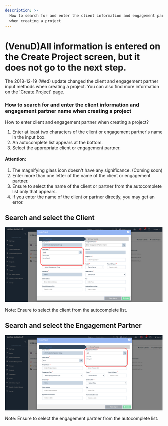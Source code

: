 ```yaml
---
description: >-
  How to search for and enter the client information and engagement partner name
  when creating a project
---
```


# \(VenuD\)All information is entered on the Create Project screen, but it does not go to the next step.

The 2018-12-19 \(Wed\) update changed the client and engagement partner input methods when creating a project. You can also find more information on the ['Create Project'](../undefined-2/setup/x.-2/x-1..md) page.

### How to search for and enter the client information and engagement partner name when creating a project

How to enter client and engagement partner when creating a project?

1. Enter at least two characters of the client or engagement partner's name in the input box.
2. An autocomplete list appears at the bottom.
3. Select the appropriate client or engagement partner.

#### Attention:

1. The magnifying glass icon doesn't have any significance. \(Coming soon\)
2. Enter more than one letter of the name of the client or engagement partner.
3. Ensure to select the name of the client or partner from the autocomplete list only that appears.
4. If you enter the name of the client or partner directly, you may get an error.

## Search and select the Client

![Enter more than two letters in the &apos;Client Name&apos; input box.](../.gitbook/assets/client-search.png)

Note: Ensure to select the client from the autocomplete list.

## Search and select the Engagement Partner

![Enter more than two letters in the &apos;Engagement Partner&apos; input box.](../.gitbook/assets/ep-search.png)

Note: Ensure to select the engagement partner from the autocomplete list.

